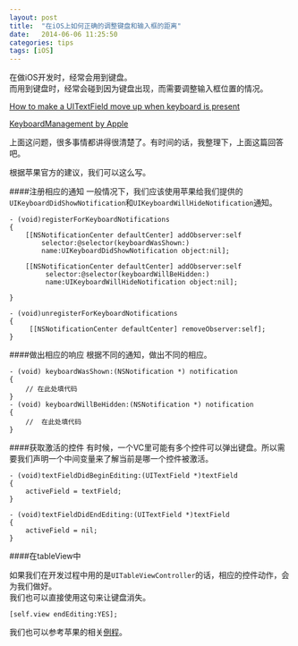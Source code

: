 ```yaml
---
layout: post
title:  "在iOS上如何正确的调整键盘和输入框的距离"
date:   2014-06-06 11:25:50
categories: tips
tags: [iOS]
---
```

在做iOS开发时，经常会用到键盘。  
而用到键盘时，经常会碰到因为键盘出现，而需要调整输入框位置的情况。  

[How to make a UITextField move up when keyboard is present](http://stackoverflow.com/questions/1126726/how-to-make-a-uitextfield-move-up-when-keyboard-is-present)

[KeyboardManagement by Apple](https://developer.apple.com/library/ios/documentation/StringsTextFonts/Conceptual/TextAndWebiPhoneOS/KeyboardManagement/KeyboardManagement.html)

上面这问题，很多事情都讲得很清楚了。有时间的话，我整理下，上面这篇回答吧。

根据苹果官方的建议，我们可以这么写。

####注册相应的通知
一般情况下，我们应该使用苹果给我们提供的`UIKeyboardDidShowNotification`和`UIKeyboardWillHideNotification`通知。

	- (void)registerForKeyboardNotifications
	{
    	[[NSNotificationCenter defaultCenter] addObserver:self
            selector:@selector(keyboardWasShown:)
            name:UIKeyboardDidShowNotification object:nil];
            
        [[NSNotificationCenter defaultCenter] addObserver:self
             selector:@selector(keyboardWillBeHidden:)
             name:UIKeyboardWillHideNotification object:nil];
 
	}
	
	- (void)unregisterForKeyboardNotifications
	{
    	 [[NSNotificationCenter defaultCenter] removeObserver:self];
	}
	
####做出相应的响应
根据不同的通知，做出不同的相应。

	- (void) keyboardWasShown:(NSNotification *) notification
	{
		// 在此处填代码
	}
	- (void) keyboardWillBeHidden:(NSNotification *) notification
	{
    	//	在此处填代码
	}
	
####获取激活的控件
有时候，一个VC里可能有多个控件可以弹出键盘。所以需要我们声明一个中间变量来了解当前是哪一个控件被激活。

	- (void)textFieldDidBeginEditing:(UITextField *)textField
	{
    	activeField = textField;
	}
 
	- (void)textFieldDidEndEditing:(UITextField *)textField
	{
    	activeField = nil;
	}
	
####在tableView中

如果我们在开发过程中用的是`UITableViewController`的话，相应的控件动作，会为我们做好。  
我们也可以直接使用这句来让键盘消失。

	[self.view endEditing:YES];
	
	
我们也可以参考苹果的相关[例程](https://developer.apple.com/library/ios/samplecode/KeyboardAccessory/Introduction/Intro.html)。
